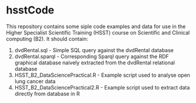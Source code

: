 # hsstCode
This repository contains some siple code examples and data for use in the Higher Specialist Scientific Training (HSST) course on Scientific and Clinical computing (B2).
It should contain:
1. dvdRental.sql - Simple SQL query against the dvdRental database
2. dvdRental.sparql - Corresponding Sparql query against the RDF graphical database naively extracted from the dvdRental relational database
3. HSST_B2_DataSciencePractical.R - Example script used to analyse open lung cancer data
4. HSST_B2_DataSciencePractical2.R - Example script used to extract data directly from database in R
